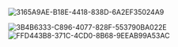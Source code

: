 ![3165A9AE-B18E-4418-838D-6A2EF35024A9](https://github.com/user-attachments/assets/4455a265-d9c7-4f34-b190-bd6569d5df2b)

![3B4B6333-C896-4077-828F-553790BA022E](https://github.com/user-attachments/assets/3297896e-3e1c-4d03-91cf-2fa57eddf784)
![FFD443B8-371C-4CD0-8B68-9EEAB99A53AC](https://github.com/user-attachments/assets/7952b7bb-e9e6-4da7-8881-1a0cd47ad325)
